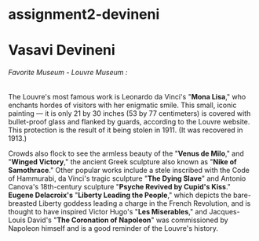 # assignment2-devineni
# Vasavi Devineni

###### Favorite Museum - Louvre Museum :

The Louvre's most famous work is Leonardo da Vinci's "**Mona Lisa**," who enchants hordes of visitors with her enigmatic smile. This small, iconic painting — it is only 21 by 30 inches (53 by 77 centimeters) is covered with bullet-proof glass and flanked by guards, according to the Louvre website. This protection is the result of it being stolen in 1911. (It was recovered in 1913.)

Crowds also flock to see the armless beauty of the "**Venus de Milo**," and "**Winged Victory**," the ancient Greek sculpture also known as "**Nike of Samothrace**." Other popular works include a stele inscribed with the Code of Hammurabi, da Vinci's tragic sculpture "**The Dying Slave**" and Antonio Canova's 18th-century sculpture "**Psyche Revived by Cupid's Kiss**." **Eugene Delacroix's** "**Liberty Leading the People**," which depicts the bare-breasted Liberty goddess leading a charge in the French Revolution, and is thought to have inspired Victor Hugo's "**Les Miserables**," and Jacques-Louis David's "**The Coronation of Napoleon**" was commissioned by Napoleon himself and is a good reminder of the Louvre's history.